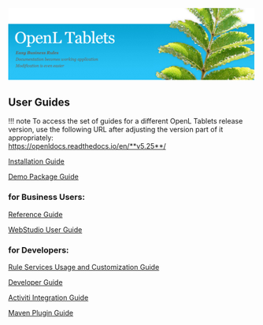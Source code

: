 <img src="img/OpenLHome.png" width="500">

## User Guides
!!! note
	To access the set of guides for a different OpenL Tablets release version, use the following URL after adjusting the version part of it appropriately:<br>
	https://openldocs.readthedocs.io/en/**v5.25**/

[Installation Guide](documentation/guides/installation_guide.md)

[Demo Package Guide](documentation/guides/demo_package_guide.md)

### for Business Users:

[Reference Guide](documentation/guides/reference_guide.md)

[WebStudio User Guide](documentation/guides/webstudio_user_guide.md)

### for Developers:

[Rule Services Usage and Customization Guide](documentation/guides/rule_services_usage_and_customization_guide.md)

[Developer Guide](documentation/guides/developer_guide.md)

[Activiti Integration Guide](ddocumentation/guides/activiti_integration_guide.md)

[Maven Plugin Guide](documentation/guides/maven_plugin_guide.md)
